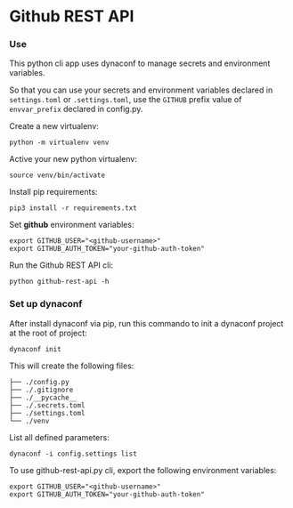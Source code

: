 # Github REST API


### Use

This python cli app uses dynaconf to manage secrets and environment variables.

So that you can use your secrets and environment variables declared in `settings.toml` or `.settings.toml`, use the `GITHUB` prefix value of `envvar_prefix` declared in config.py.

Create a new virtualenv:
```shell
python -m virtualenv venv
```

Active your new python virtualenv:
```shell
source venv/bin/activate
```

Install pip requirements:
```shell
pip3 install -r requirements.txt
```

Set **github** environment variables:
```shell
export GITHUB_USER="<github-username>"
export GITHUB_AUTH_TOKEN="your-github-auth-token"
```

Run the Github REST API cli:
```shell
python github-rest-api -h
```



### Set up dynaconf

After install dynaconf via pip, run this commando to init a dynaconf project at the root of project:
```shell
dynaconf init
```

This will create the following files:
```shell
├── ./config.py
├── ./.gitignore
├── ./__pycache__
├── ./.secrets.toml
├── ./settings.toml
└── ./venv
```

List all defined parameters: 
```shell
dynaconf -i config.settings list
```

To use github-rest-api.py cli, export the following environment variables:
```shell
export GITHUB_USER="<github-username>"
export GITHUB_AUTH_TOKEN="your-github-auth-token"
```


